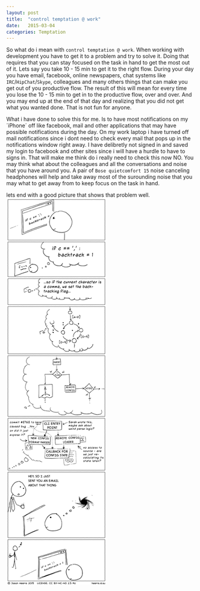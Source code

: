 ```yaml
---
layout: post
title:  "control temptation @ work"
date:   2015-03-04
categories: Temptation
---
```


So what do i mean with `control temptation @ work`. When working with development you have to get it to a problem and try to solve it. Doing that requires that you can stay focused on the task in hand to get the most out of it. Lets say you take 10 - 15 min to get it to the right flow. During your day you have email, facebook, online newspapers, chat systems like `IRC`/`HipChat`/`Skype`, colleagues and many others things that can make you get out of you productive flow. The result of this will mean for every time you lose the 10 - 15 min to get in to the productive flow, over and over. And you may end up at the end of that day and realizing that you did not get what you wanted done. That is not fun for anyone. 

What i have done to solve this for me. Is to have most notifications on my ´iPhone´ off like facebook, mail and other applications that may have possible notifications during the day. On my work laptop i have turned off mail notifications since i dont need to check every mail that pops up in the notifications window right away. I have delibretly not signed in and saved my login to facebook and other sites since i will have a hurdle to have to signs in. That will make me think do i really need to check this now NO. You may think what about the colleagues and all the conversations and noise that you have around you. A pair of `Bose quietcomfort 15` noise canceling headphones will help and take away most of the surounding noise that you may what to get away from to keep focus on the task in hand. 

lets end with a good picture that shows that problem well. 
![Alt text](/imgs/ProgrammerInterrupted.png)

